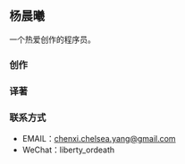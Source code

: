 ## 杨晨曦

一个热爱创作的程序员。



### 创作

### 译著


### 联系方式

- EMAIL：chenxi.chelsea.yang@gmail.com
- WeChat：liberty_ordeath
